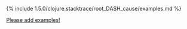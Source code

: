 {% include 1.5.0/clojure.stacktrace/root_DASH_cause/examples.md %}

[Please add examples!](https://github.com/arrdem/grimoire/edit/master/_includes/1.6.0/clojure.stacktrace/root_DASH_cause/examples.md)
